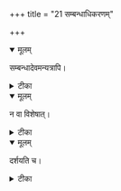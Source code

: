 +++
title = "21 सम्बन्धाधिकरणम्"

+++


<details open><summary>मूलम्</summary>

सम्बन्धादेवमन्यत्रापि।
</details>



<details><summary>टीका</summary>

आदित्येक्षिणि सम्बन्धाद्विद्यैक्यान्नात्मनी उभे । यथेच्छमुपसंहार्ये शाण़्डिल्योपासने यथा ॥ [374]
</details>



<details open><summary>मूलम्</summary>

न वा विशेषात्।
</details>



<details><summary>टीका</summary>

न विद्यैक्यमिहाप्यस्ति रूपेचास्या(ः) विशेषतः । तत्तत्स्थानविशिष्टस्य परस्योपासनादिह ॥ [375]
</details>



<details open><summary>मूलम्</summary>

दर्शयति च।
</details>



<details><summary>टीका</summary>

आदित्येऽक्षणि भिन्नत्वादतिदेशो हि दृश्यते । तदेवरूपमित्यादि स्वप्राप्तस्य हि युज्यते ॥ [376]
</details>

